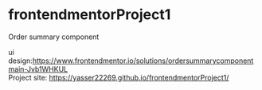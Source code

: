 # frontendmentorProject1
Order summary component <br>

ui design:https://www.frontendmentor.io/solutions/ordersummarycomponentmain-Jvb1WHKUL   <br>
Project site: https://yasser22269.github.io/frontendmentorProject1/   <br>
